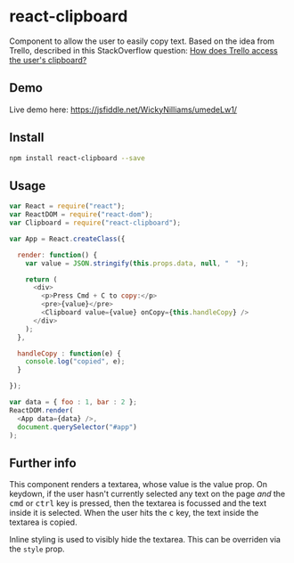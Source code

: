 # react-clipboard

Component to allow the user to easily copy text. Based on the idea from Trello, described in this StackOverflow question: [How does Trello access the user's clipboard?](http://stackoverflow.com/questions/17527870/how-does-trello-access-the-users-clipboard)

## Demo

Live demo here: https://jsfiddle.net/WickyNilliams/umedeLw1/

## Install

```bash
npm install react-clipboard --save
```

## Usage

```js
var React = require("react");
var ReactDOM = require("react-dom");
var Clipboard = require("react-clipboard");

var App = React.createClass({

  render: function() {
    var value = JSON.stringify(this.props.data, null, "  ");

    return (
      <div>
        <p>Press Cmd + C to copy:</p>
        <pre>{value}</pre>
        <Clipboard value={value} onCopy={this.handleCopy} />
      </div>
    );
  },

  handleCopy : function(e) {
    console.log("copied", e);
  }

});

var data = { foo : 1, bar : 2 };
ReactDOM.render(
  <App data={data} />,
  document.querySelector("#app")
);
```

## Further info

This component renders a textarea, whose value is the value prop. On keydown, if the user hasn't currently selected any text on the page *and* the <kbd>cmd</kbd> or <kbd>ctrl</kbd> key is pressed, then the textarea is focussed and the text inside it is selected. When the user hits the <kbd>c</kbd> key, the text inside the textarea is copied.

Inline styling is used to visibly hide the textarea. This can be overriden via the `style` prop.